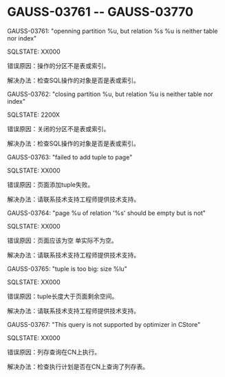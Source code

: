 # GAUSS-03761 -- GAUSS-03770<a name="ZH-CN_TOPIC_0302073640"></a>

GAUSS-03761: "openning partition %u, but relation %s %u is neither table nor index"

SQLSTATE: XX000

错误原因：操作的分区不是表或索引。

解决办法：检查SQL操作的对象是否是表或索引。

GAUSS-03762: "closing partition %u, but relation %u is neither table nor index"

SQLSTATE: 2200X

错误原因：关闭的分区不是表或索引。

解决办法：检查SQL操作的对象是否是表或索引。

GAUSS-03763: "failed to add tuple to page"

SQLSTATE: XX000

错误原因：页面添加tuple失败。

解决办法：请联系技术支持工程师提供技术支持。

GAUSS-03764: "page %u of relation '%s' should be empty but is not"

SQLSTATE: XX000

错误原因：页面应该为空 单实际不为空。

解决办法：请联系技术支持工程师提供技术支持。

GAUSS-03765: "tuple is too big: size %lu"

SQLSTATE: XX000

错误原因：tuple长度大于页面剩余空间。

解决办法：请联系技术支持工程师提供技术支持。

GAUSS-03767: "This query is not supported by optimizer in CStore"

SQLSTATE: XX000

错误原因：列存查询在CN上执行。

解决办法：检查执行计划是否在CN上查询了列存表。

